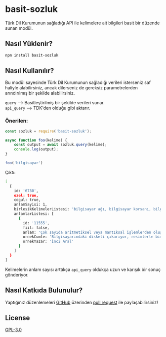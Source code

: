 # basit-sozluk

Türk Dil Kurumunun sağladığı API ile kelimelere ait bilgileri basit bir düzende sunan modül.

## Nasıl Yüklenir?

```bash
npm install basit-sozluk
```

## Nasıl Kullanılır?

Bu modül sayesinde Türk Dil Kurumunun sağladığı verileri isterseniz saf haliyle alabilirsiniz, ancak dilerseniz de gereksiz parametrelerden arındırılmış bir şekilde alabilirsiniz.

`query` --> Basitleştirilmiş bir şekilde verileri sunar.\
`api_query` --> TDK'den olduğu gibi aktarır.

### Önerilen:

```javascript
const sozluk = require('basit-sozluk');

async function foo(kelime) {
    const output = await sozluk.query(kelime);
    console.log(output);
}

foo('bilgisayar')
```

Çıktı:

```bash
[
  {
    id: '6730',
    ozel: true,
    cogul: true,
    anlamSayisi: 1,
    birlesikKelimelerListesi: 'bilgisayar ağı, bilgisayar korsanı, bilgisayar masası',
    anlamlarListesi: [
      {
        id: '11555',
        fiil: false,
        anlam: 'Çok sayıda aritmetiksel veya mantıksal işlemlerden oluşan bir işi, önceden verilmiş bir programa göre yapıp sonuçlandıran elektronik araç, elektronik beyin',
        ornekCumle: 'Bilgisayarındaki disketi çıkarıyor, resimlerle birlikte büyükçe bir sarı zarfa koyuyor.',
        ornekYazar: 'İnci Aral'
      }
    ]
  }
]
```

Kelimelerin anlam sayısı arttıkça `api_query` oldukça uzun ve karışık bir sonuç gönderiyor.

## Nasıl Katkıda Bulunulur?

Yaptığınız düzenlemeleri [GitHub](https://github.com/furkansimsekli/basit-sozluk) üzerinden [pull request](https://docs.github.com/en/pull-requests/collaborating-with-pull-requests/proposing-changes-to-your-work-with-pull-requests/creating-a-pull-request) ile paylaşabilirsiniz! 

## License
[GPL-3.0](https://www.gnu.org/licenses/gpl-3.0.en.html)
